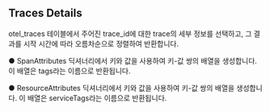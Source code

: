 ## Traces Details

otel_traces 테이블에서 주어진 trace_id에 대한 trace의 세부 정보를 선택하고, 그 결과를 시작 시간에 따라 오름차순으로 정렬하여 반환합니다.

●	SpanAttributes 딕셔너리에서 키와 값을 사용하여 키-값 쌍의 배열을 생성합니다. 이 배열은 tags라는 이름으로 반환됩니다.

●	ResourceAttributes 딕셔너리에서 키와 값을 사용하여 키-값 쌍의 배열을 생성합니다. 이 배열은 serviceTags라는 이름으로 반환됩니다.
